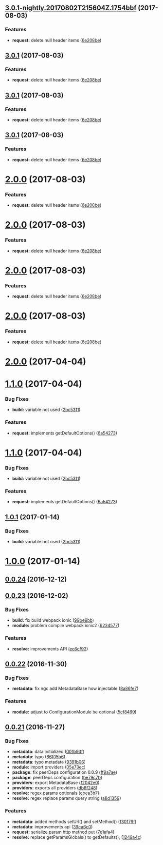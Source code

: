 <a name="3.0.1-nightly.20170802T215604Z.1754bbf"></a>
## [3.0.1-nightly.20170802T215604Z.1754bbf](https://github.com/mbamobi/url-resolver/compare/v3.0.0...v3.0.1-nightly.20170802T215604Z.1754bbf) (2017-08-03)


### Features

* **request:** delete null header items ([6e208be](https://github.com/mbamobi/url-resolver/commit/6e208be))



<a name="3.0.1"></a>
## [3.0.1](https://github.com/mbamobi/url-resolver/compare/v3.0.0...v3.0.1) (2017-08-03)


### Features

* **request:** delete null header items ([6e208be](https://github.com/mbamobi/url-resolver/commit/6e208be))



<a name="3.0.1"></a>
## [3.0.1](https://github.com/mbamobi/url-resolver/compare/v3.0.0...v3.0.1) (2017-08-03)


### Features

* **request:** delete null header items ([6e208be](https://github.com/mbamobi/url-resolver/commit/6e208be))



<a name="3.0.1"></a>
## [3.0.1](https://github.com/mbamobi/url-resolver/compare/v3.0.0...v3.0.1) (2017-08-03)


### Features

* **request:** delete null header items ([6e208be](https://github.com/mbamobi/url-resolver/commit/6e208be))



<a name="2.0.0"></a>
# [2.0.0](https://github.com/mbamobi/url-resolver/compare/v3.0.0...v2.0.0) (2017-08-03)


### Features

* **request:** delete null header items ([6e208be](https://github.com/mbamobi/url-resolver/commit/6e208be))



<a name="2.0.0"></a>
# [2.0.0](https://github.com/mbamobi/url-resolver/compare/v3.0.0...v2.0.0) (2017-08-03)


### Features

* **request:** delete null header items ([6e208be](https://github.com/mbamobi/url-resolver/commit/6e208be))



<a name="2.0.0"></a>
# [2.0.0](https://github.com/mbamobi/url-resolver/compare/v3.0.0...v2.0.0) (2017-08-03)


### Features

* **request:** delete null header items ([6e208be](https://github.com/mbamobi/url-resolver/commit/6e208be))



<a name="2.0.0"></a>
# [2.0.0](https://github.com/mbamobi/url-resolver/compare/v3.0.0...v2.0.0) (2017-08-03)


### Features

* **request:** delete null header items ([6e208be](https://github.com/mbamobi/url-resolver/commit/6e208be))



<a name="2.0.0"></a>
# [2.0.0](https://github.com/mbamobi/url-resolver/compare/v1.1.0...v2.0.0) (2017-04-04)



<a name="1.1.0"></a>
# [1.1.0](https://github.com/mbamobi/url-resolver/compare/v1.0.1...v1.1.0) (2017-04-04)


### Bug Fixes

* **build:** variable not used ([2bc5311](https://github.com/mbamobi/url-resolver/commit/2bc5311))


### Features

* **request:** implements getDefaultOptions() ([6a54273](https://github.com/mbamobi/url-resolver/commit/6a54273))



<a name="1.1.0"></a>
# [1.1.0](https://github.com/mbamobi/url-resolver/compare/v1.0.1...v1.1.0) (2017-04-04)


### Bug Fixes

* **build:** variable not used ([2bc5311](https://github.com/mbamobi/url-resolver/commit/2bc5311))


### Features

* **request:** implements getDefaultOptions() ([6a54273](https://github.com/mbamobi/url-resolver/commit/6a54273))



<a name="1.0.1"></a>
## [1.0.1](https://github.com/mbamobi/url-resolver/compare/v1.0.0...v1.0.1) (2017-01-14)


### Bug Fixes

* **build:** variable not used ([2bc5311](https://github.com/mbamobi/url-resolver/commit/2bc5311))



<a name="1.0.0"></a>
# [1.0.0](https://github.com/mbamobi/url-resolver/compare/v0.0.24...v1.0.0) (2017-01-14)



<a name="0.0.24"></a>
## [0.0.24](https://github.com/ramonornela/url-resolver/compare/v0.0.23...v0.0.24) (2016-12-12)

<a name="0.0.23"></a>
## [0.0.23](https://github.com/ramonornela/url-resolver/compare/v0.0.22...v0.0.23) (2016-12-02)


### Bug Fixes

* **build:** fix build webpack ionic ([99be9bb](https://github.com/ramonornela/url-resolver/commit/99be9bb))
* **module:** problem compile webpack ionic2 ([6234577](https://github.com/ramonornela/url-resolver/commit/6234577))


### Features

* **resolve:** improvements API ([ec6cf93](https://github.com/ramonornela/url-resolver/commit/ec6cf93))



<a name="0.0.22"></a>
## [0.0.22](https://github.com/ramonornela/url-resolver/compare/v0.0.21...v0.0.22) (2016-11-30)


### Bug Fixes

* **metadata:** fix ngc add MetadataBase how injectable ([8a86fe7](https://github.com/ramonornela/url-resolver/commit/8a86fe7))


### Features

* **module:** adjust to ConfigurationModule be optional ([5cf8469](https://github.com/ramonornela/url-resolver/commit/5cf8469))



<a name="0.0.21"></a>
## [0.0.21](https://github.com/ramonornela/url-resolver/compare/v0.0.20...v0.0.21) (2016-11-27)


### Bug Fixes

* **metadata:** data initialized ([001b93f](https://github.com/ramonornela/url-resolver/commit/001b93f))
* **metadata:** typo ([66f05b6](https://github.com/ramonornela/url-resolver/commit/66f05b6))
* **metadata:** typo metadata ([9391b06](https://github.com/ramonornela/url-resolver/commit/9391b06))
* **module:** import providers ([05e73ec](https://github.com/ramonornela/url-resolver/commit/05e73ec))
* **package:** fix peerDeps configuration 0.0.9 ([ff9a7ae](https://github.com/ramonornela/url-resolver/commit/ff9a7ae))
* **package:** peerDeps configuration ([be79c7b](https://github.com/ramonornela/url-resolver/commit/be79c7b))
* **providers:** export MetadataBase ([f2042e0](https://github.com/ramonornela/url-resolver/commit/f2042e0))
* **providers:** exports all providers ([db8f248](https://github.com/ramonornela/url-resolver/commit/db8f248))
* **resolve:** regex params optionals ([cbea3b7](https://github.com/ramonornela/url-resolver/commit/cbea3b7))
* **resolve:** regex replace params query string ([a8d1359](https://github.com/ramonornela/url-resolver/commit/a8d1359))


### Features

* **metadata:** added methods setUrl() and setMethod() ([f30176f](https://github.com/ramonornela/url-resolver/commit/f30176f))
* **metadata:** improvements api ([39ca6c0](https://github.com/ramonornela/url-resolver/commit/39ca6c0))
* **request:** serialize param http method put ([7e1afa4](https://github.com/ramonornela/url-resolver/commit/7e1afa4))
* **resolve:** replace getParamsGlobals() to getDefaults(); ([1249a4c](https://github.com/ramonornela/url-resolver/commit/1249a4c))

